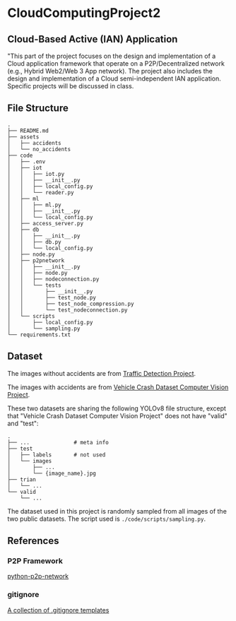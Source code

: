 # CloudComputingProject2

## Cloud-Based Active (IAN) Application

"This part of the project focuses on the design and implementation of a Cloud application framework that operate on a P2P/Decentralized network (e.g., Hybrid Web2/Web 3 App network). The project also includes the design and implementation of a Cloud semi-independent IAN application. Specific projects will be discussed in class.

## File Structure

```
.
├── README.md
├── assets
│   ├── accidents
│   └── no_accidents
├── code
│   ├── .env
│   ├── iot
│   │   ├── iot.py
│   │   ├── __init__.py
│   │   ├── local_config.py
│   │   └── reader.py
│   ├── ml
│   │   ├── ml.py
│   │   ├── __init__.py
│   │   └── local_config.py
│   ├── access_server.py
│   ├── db
│   │   ├── __init__.py
│   │   ├── db.py
│   │   └── local_config.py
│   ├── node.py
│   ├── p2pnetwork
│   │   ├── __init__.py
│   │   ├── node.py
│   │   ├── nodeconnection.py
│   │   └── tests
│   │       ├── __init__.py
│   │       ├── test_node.py
│   │       ├── test_node_compression.py
│   │       └── test_nodeconnection.py
│   └── scripts
│       ├── local_config.py
│       └── sampling.py
└── requirements.txt
```

## Dataset

The images without accidents are from [Traffic Detection Project](https://www.kaggle.com/datasets/yusufberksardoan/traffic-detection-project/data).

The images with accidents are from [Vehicle Crash Dataset Computer Vision Project](https://universe.roboflow.com/object-detection-3iugc/vehicle-crash-dataset).

These two datasets are sharing the following YOLOv8 file structure, except that "Vehicle Crash Dataset Computer Vision Project" does not have "valid" and "test":
```
.
├── ...              # meta info
├── test
│   ├── labels       # not used
│   └── images
│       ├── ...
│       └── {image_name}.jpg
├── trian
│   └── ...
└── valid
    └── ...
```

The dataset used in this project is randomly sampled from all images of the two public datasets. The script used is `./code/scripts/sampling.py`.

## References

### P2P Framework

[python-p2p-network](https://github.com/macsnoeren/python-p2p-network)

### gitignore

[A collection of .gitignore templates](https://github.com/github/gitignore)
